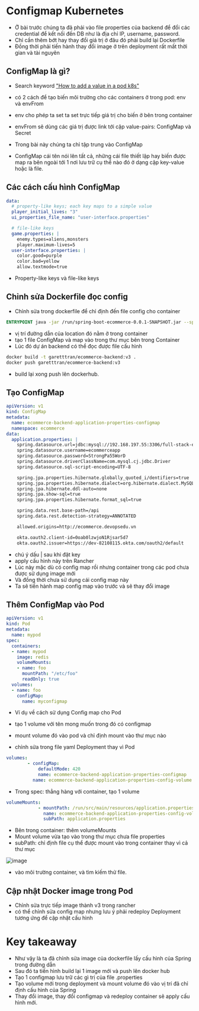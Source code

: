 # Configmap Kubernetes
- Ở bài trước chúng ta đã phải vào file properties của backend để đổi các credential để kết nối đến DB như là địa chỉ IP, username, password.
- Chỉ cần thêm bớt hay thay đổi giá trị ở đâu đó phải build lại Dockerfile
- Đồng thời phải tiến hành thay đổi image ở trên deployment rất mất thời gian và tài nguyên


## ConfigMap là gì?
- Search keyword ["How to add a value in a pod k8s"](https://kubernetes.io/docs/tasks/inject-data-application/define-environment-variable-container/)
- có 2 cách để tạo biến môi trường cho các containers ở trong pod: env và envFrom
- env cho phép ta set ta set trực tiếp giá trị cho biến ở bên trong container
- envFrom sẽ dùng các giá trị được link tới cặp value-pairs: ConfigMap và Secret
- Trong bài này chúng ta chỉ tập trung vào ConfigMap

- ConfigMap cái tên nói lên tất cả, những cái file thiết lập hay biến được map ra bên ngoài tới 1 nơi lưu trữ cụ thể nào đó ở dạng cặp key-value hoặc là file.
## Các cách cấu hình ConfigMap
```yaml
data:
  # property-like keys; each key maps to a simple value
  player_initial_lives: "3"
  ui_properties_file_name: "user-interface.properties"

  # file-like keys
  game.properties: |
    enemy.types=aliens,monsters
    player.maximum-lives=5    
  user-interface.properties: |
    color.good=purple
    color.bad=yellow
    allow.textmode=true 
```
- Property-like keys và file-like keys
## Chỉnh sửa Dockerfile đọc config
- Chỉnh sửa trong dockerfile để chỉ định đến file config cho container
```dockerfile
ENTRYPOINT java -jar /run/spring-boot-ecommerce-0.0.1-SNAPSHOT.jar --spring.config.location=run/src/main/resources/application.properties
```
- vị trí đường dẫn của location đó nằm ở trong container
- tạo 1 file ConfigMap và map vào trong thư mục bên trong Container
- Lúc đó dự án backend có thể đọc được file cấu hình

```bash
docker build -t garetttran/ecommerce-backend:v3 .
docker push garetttran/ecommerce-backend:v3
```
- build lại xong push lên dockerhub.

## Tạo ConfigMap
```yaml
apiVersion: v1
kind: ConfigMap
metadata:
  name: ecommerce-backend-application-properties-configmap
  namespace: ecommerce
data:
  application.properties: |
    spring.datasource.url=jdbc:mysql://192.168.197.55:3306/full-stack-ecommerce
    spring.datasource.username=ecommerceapp
    spring.datasource.password=StrongPa55WorD
    spring.datasource.driverClassName=com.mysql.cj.jdbc.Driver
    spring.datasource.sql-script-encoding=UTF-8

    spring.jpa.properties.hibernate.globally_quoted_i/dentifiers=true
    spring.jpa.properties.hibernate.dialect=org.hibernate.dialect.MySQL8Dialect
    spring.jpa.hibernate.ddl-auto=none
    spring.jpa.show-sql=true
    spring.jpa.properties.hibernate.format_sql=true

    spring.data.rest.base-path=/api
    spring.data.rest.detection-strategy=ANNOTATED

    allowed.origins=http://ecommerce.devopsedu.vn

    okta.oauth2.client-id=0oab0lzwjoN1Rjsar5d7
    okta.oauth2.issuer=https://dev-82108115.okta.com/oauth2/default
```
- chú ý dấu | sau khi đặt key
- apply cấu hình này trên Rancher
- Lúc này mặc dù có config map rồi nhưng container trong các pod chưa được sử dụng image mới
- Và đồng thời chưa sử dụng cái config map này
- Ta sẽ tiến hành map config map vào trước và sẽ thay đổi image
  
## Thêm ConfigMap vào Pod
```yaml
apiVersion: v1
kind: Pod
metadata:
  name: mypod
spec:
  containers:
  - name: mypod
    image: redis
    volumeMounts:
    - name: foo
      mountPath: "/etc/foo"
      readOnly: true
  volumes:
  - name: foo
    configMap:
      name: myconfigmap
```
- Ví dụ về cách sử dụng Config map cho Pod
- tạo 1 volume với tên mong muốn trong đó có configmap
- mount volume đó vào pod và chỉ định mount vào thư mục nào

- chỉnh sửa trong file yaml Deployment thay vì Pod
```yaml
volumes:
        - configMap:
            defaultMode: 420
            name: ecommerce-backend-application-properties-configmap
          name: ecommerce-backend-application-properties-config-volume
```
- Trong spec: thẳng hàng với container, tạo 1 volume

```yaml
volumeMounts:
            - mountPath: /run/src/main/resources/application.properties
              name: ecommerce-backend-application-properties-config-volume
              subPath: application.properties
```
- Bên trong container: thêm volumeMounts
- Mount volume vừa tạo vào trong thư mục chưa file properties
- subPath: chỉ định file cụ thể được mount vào trong container thay vì cả thư mục

![image](https://github.com/user-attachments/assets/b55263cb-05d9-4549-92a1-5aaf620b4941)
- vào môi trường container, và tìm kiếm thử file.
  
## Cập nhật Docker image trong Pod
- Chỉnh sửa trực tiếp image thành v3 trong rancher
- có thể chỉnh sửa config map nhưng lưu ý phải redeploy Deployment tương ứng để cập nhật cấu hình

# Key takeaway
- Như vậy là ta đã chỉnh sửa image của dockerfile lấy cấu hình của Spring trong đường dẫn
- Sau đó ta tiến hình build lại 1 image mới và push lên docker hub
- Tạo 1 configmap lưu trữ các gì trị của file .properties
- Tạo volume mới trong deployment và mount volume đó vào vị trí đã chỉ định cấu hình của Spring
- Thay đổi image, thay đổi configmap và redeploy container sẽ apply cấu hình mới.
